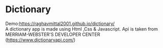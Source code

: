 # Dictionary
Demo:https://raghavmittal2001.github.io/dictionary/<br>
A dictionary app is made using Html ,Css & Javascript.
Api is taken from MERRIAM-WEBSTER'S DEVELOPER CENTER (https://www.dictionaryapi.com/)
